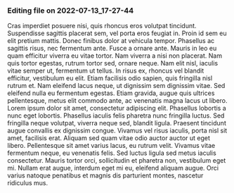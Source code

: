 

### Editing file on 2022-07-13_17-27-44

Cras imperdiet posuere nisi, quis rhoncus eros volutpat tincidunt. Suspendisse sagittis placerat sem, vel porta eros feugiat in. Proin id sem eu elit pretium mattis. Donec finibus dolor at vehicula tempor. Phasellus ac sagittis risus, nec fermentum ante. Fusce a ornare ante. Mauris in leo eu quam efficitur viverra eu vitae tortor. Nam viverra a nisi non placerat. Nam quis tortor egestas, rutrum tortor sed, ornare neque. Nam elit nisl, iaculis vitae semper ut, fermentum ut tellus. In risus ex, rhoncus vel blandit efficitur, vestibulum eu elit. Etiam facilisis odio sapien, quis fringilla nisl rutrum et. Nam eleifend lacus neque, ut dignissim sem dignissim vitae.
Sed eleifend nulla eu fermentum egestas. Etiam gravida, augue quis ultrices pellentesque, metus elit commodo ante, ac venenatis magna lacus ut libero. Lorem ipsum dolor sit amet, consectetur adipiscing elit. Phasellus lobortis a nunc eget lobortis. Phasellus iaculis felis pharetra nunc fringilla luctus. Sed fringilla neque volutpat, viverra neque sed, blandit ligula. Praesent tincidunt augue convallis ex dignissim congue. Vivamus vel risus iaculis, porta nisl sit amet, facilisis erat. Aliquam sed quam vitae odio auctor auctor ut eget libero. Pellentesque sit amet varius lacus, eu rutrum velit. Vivamus vitae fermentum neque, eu venenatis felis. Sed luctus ligula sed metus iaculis consectetur. Mauris tortor orci, sollicitudin et pharetra non, vestibulum eget mi. Nullam erat augue, interdum eget mi eu, eleifend aliquam augue. Orci varius natoque penatibus et magnis dis parturient montes, nascetur ridiculus mus.


